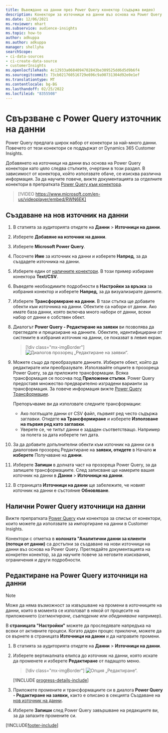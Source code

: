 ```yaml
---
title: Въвеждане на данни през Power Query конектор (съдържа видео)
description: Конектори за източници на данни въз основа на Power Query.
ms.date: 12/06/2021
ms.reviewer: mhart
ms.subservice: audience-insights
ms.topic: how-to
author: adkuppa
ms.author: adkuppa
manager: shellyha
searchScope:
- ci-data-sources
- ci-create-data-source
- customerInsights
ms.openlocfilehash: 4c12933a0684094702843be309525dd6d5d9b6f4
ms.sourcegitcommit: 73cb021760516729e696c9a90731304d92e0e1ef
ms.translationtype: MT
ms.contentlocale: bg-BG
ms.lasthandoff: 02/25/2022
ms.locfileid: "8355508"
---
```

# <a name="connect-to-a-power-query-data-source"></a>Свързване с Power Query източник на данни

Power Query предлага широк набор от конектори за най-много данни. Повечето от тези конектори се поддържат от Dynamics 365 Customer Insights. 

Добавянето на източници на данни въз основа на Power Query конектори като цяло следва стъпките, очертани в този раздел. В зависимост от конектора, който използвате обаче, се изисква различна информация. За да научите повече, вижте документацията за отделните конектори в препратката [Power Query към конектора](/power-query/connectors/).

> [!VIDEO https://www.microsoft.com/en-us/videoplayer/embed/RWN6EK]

## <a name="create-a-new-data-source"></a>Създаване на нов източник на данни

1. В статията за аудиторията отидете на **Данни** > **Източници на данни**.

1. Изберете **Добавяне на източник на данни**.

1. Изберете **Microsoft Power Query**.

1. Посочете **Име** за източник на данни и изберете **Напред**, за да създадете източника на данни.

1. Изберете един от [наличните конектори](#available-power-query-data-sources). В този пример избираме конектора **Text/CSV**.

1. Въведете необходимите подробности в **Настройки за връзка** за избрания конектор и изберете **Напред**, за да визуализирате данните.

1. Изберете **Трансформиране на данни**. В тази стъпка ще добавите обекти към източника на данни. Обектите са набори от данни. Ако имате база данни, която включва много набори от данни, всеки набор от данни е собствен обект.

1. Диалогът **Power Query - Редактиране на заявки** ви позволява да прегледате и прецизиране на данните. Обектите, идентифицирани от системите в избрания източник на данни, се показват в левия екран.

   > [!div class="mx-imgBorder"]
   > ![Диалогов прозорец „Редактиране на заявки“.](media/data-manager-configure-edit-queries.png "Диалогов прозорец „Редактиране на заявки“")

1. Можете също да преобразувате данните. Изберете обект, който да редактирате или преобразувате. Използвайте опциите в прозореца Power Query, за да приложите трансформации. Всяка трансформация се посочва под **Приложени стъпки**. Power Query предоставя множество предварително изградени варианти за трансформация. За повече информация вижте [Power Query Трансформации](/power-query/power-query-what-is-power-query#transformations).

   Препоръчваме ви да използвате следните трансформации:

   - Ако поглъщате данни от CSV файл, първият ред често съдържа заглавки. Отидете **на Трансформиране** и изберете **Използване на първия ред като заглавки**.
   - Уверете се, че типът данни е зададен съответстващо. Например за полета за дата изберете тип дата.

1. За да добавите допълнителни обекти към източник на данни си в диалоговия прозорец Редактиране на **заявки, отидете** в Начало **и изберете** Получаване на **данни**.

1. Изберете **Запиши** в долната част на прозореца Power Query, за да запишете трансформациите. След записване ще намерите вашия източник на данни в **Данни** > **Източници на данни**.

1. В страницата **Източници на данни** ще забележите, че новият източник на данни е състояние **Обновяване**.

## <a name="available-power-query-data-sources"></a>Налични Power Query източници на данни

Вижте препратката [Power Query](/power-query/connectors/) към конектора за списък от конектори, които можете да използвате за импортиране на данни в Customer Insights. 

Конектори с отметка в **колоната "Аналитични данни за клиенти (потоци от данни)** са достъпни за създаване на нови източници на данни въз основа на Power Query. Прегледайте документацията на конкретен конектор, за да научите повече за неговите изисквания, ограничения и други подробности.

## <a name="edit-power-query-data-sources"></a>Редактиране на Power Query източници на данни

> [!NOTE]
> Може да няма възможност за извършване на промени в източниците на данни, които в момента се използват в някой от процесите на приложението (*сегментиране*, *съвпадение* или *обединяване* например). 
>
> В **страницата "Настройки"** можете да проследявате напредъка на всеки от активните процеси. Когато даден процес приключи, можете да се върнете в страницата **Източници на данни** и да направите промени.

1. В статията за аудиторията отидете на **Данни** > **Източници на данни**.

2. Изберете вертикалната елипса до източник на данни, която искате да променете и изберете **Редактиране** от падащото меню.

   > [!div class="mx-imgBorder"]
   > ![Опция „Редактиране“.](media/edit-option-data-sources.png "Опция „Редактиране“")

   [!INCLUDE [progress-details-include](../includes/progress-details-pane.md)]
   
3. Приложете промените и трансформациите си в диалога **Power Query - Редактиране на заявки,** както е описано в секцията Създаване на [нов източник на данни](#create-a-new-data-source).

4. Изберете **Запиши** след Power Query завършване на редакциите ви, за да запазите промените си.


[!INCLUDE[footer-include](../includes/footer-banner.md)]

